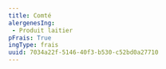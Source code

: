 ```yaml
---
title: Comté
alergenesIng:
 - Produit laitier
pFrais: True
ingType: frais
uuid: 7034a22f-5146-40f3-b530-c52bd0a27710
---
```

